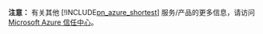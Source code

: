**注意：** 有关其他 [!INCLUDE[pn_azure_shortest](pn-azure-shortest.md)] 服务/产品的更多信息，请访问 [Microsoft Azure 信任中心](https://azure.microsoft.com/support/trust-center/)。